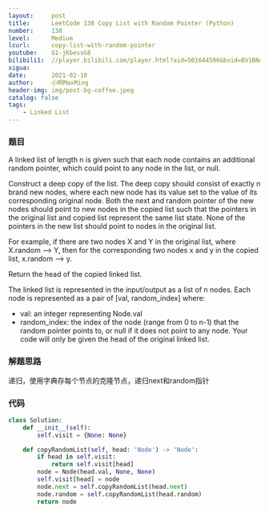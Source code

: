 ```yaml
---
layout:     post
title:      LeetCode 138 Copy List with Random Pointer (Python)
number:     138
level:      Medium
lcurl:      copy-list-with-random-pointer
youtube:    G1-jKbessG8
bilibili1:  //player.bilibili.com/player.html?aid=501644596&bvid=BV1BN411R7a8&cid=296205876&page=1
xigua:      
date:       2021-02-10
author:     小明MaxMing
header-img: img/post-bg-coffee.jpeg
catalog: false
tags:
    - Linked List
---
```


### 题目

A linked list of length n is given such that each node contains an additional random pointer, which could point to any node in the list, or null.

Construct a deep copy of the list. The deep copy should consist of exactly n brand new nodes, where each new node has its value set to the value of its corresponding original node. Both the next and random pointer of the new nodes should point to new nodes in the copied list such that the pointers in the original list and copied list represent the same list state. None of the pointers in the new list should point to nodes in the original list.

For example, if there are two nodes X and Y in the original list, where X.random --> Y, then for the corresponding two nodes x and y in the copied list, x.random --> y.

Return the head of the copied linked list.

The linked list is represented in the input/output as a list of n nodes. Each node is represented as a pair of [val, random_index] where:

- val: an integer representing Node.val
- random_index: the index of the node (range from 0 to n-1) that the random pointer points to, or null if it does not point to any node.
Your code will only be given the head of the original linked list.

### 解题思路

递归，使用字典存每个节点的克隆节点，递归next和random指针

### 代码
```python
class Solution:
    def __init__(self):
        self.visit = {None: None}

    def copyRandomList(self, head: 'Node') -> 'Node':
        if head in self.visit:
            return self.visit[head]
        node = Node(head.val, None, None)
        self.visit[head] = node
        node.next = self.copyRandomList(head.next)
        node.random = self.copyRandomList(head.random)
        return node
```
